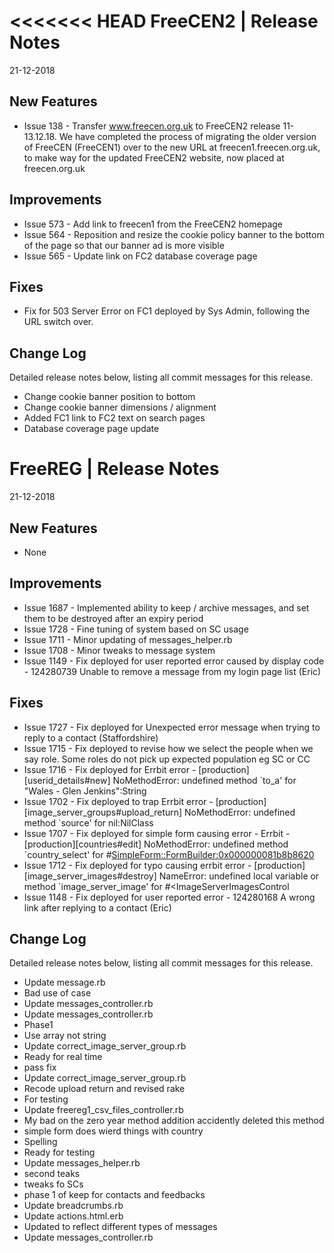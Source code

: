 <<<<<<< HEAD
__FreeCEN2 | Release Notes__
  =======================
  21-12-2018

  __New Features__
  ----------------

  * Issue 138 - Transfer www.freecen.org.uk to FreeCEN2 release 11-13.12.18.  We have completed the process of migrating the older version of FreeCEN (FreeCEN1) over to the new URL at freecen1.freecen.org.uk, to make way for the updated FreeCEN2 website, now placed at freecen.org.uk


  __Improvements__
  ----------------

  * Issue 573 - Add link to freecen1 from the FreeCEN2 homepage
  * Issue 564 - Reposition and resize the cookie policy banner to the bottom of the page so that our banner ad is more visible  
  * Issue 565 - Update link on FC2 database coverage page 


  __Fixes__
  ---------

  * Fix for 503 Server Error on FC1 deployed by Sys Admin, following the URL switch over.


  __Change Log__
  ----------------

  Detailed release notes below, listing all commit messages for this release.


* Change cookie banner position to bottom
* Change cookie banner dimensions / alignment
* Added FC1 link to FC2 text on search pages
* Database coverage page update 




__FreeREG | Release Notes__
  =======================
  21-12-2018

  __New Features__
  ----------------

  * None


  __Improvements__
  ----------------

  * Issue 1687 - Implemented ability to keep / archive messages, and set them to be destroyed after an expiry period
  * Issue 1728 - Fine tuning of system based on SC usage
  * Issue 1711 - Minor updating of messages_helper.rb
  * Issue 1708 - Minor tweaks to message system 
  * Issue 1149 - Fix deployed for user reported error caused by display code - 124280739 Unable to remove a message from my login page list (Eric)


  __Fixes__
  ---------

  * Issue 1727 - Fix deployed for Unexpected error message when trying to reply to a contact (Staffordshire)
  * Issue 1715 - Fix deployed to revise how we select the people when we say role. Some roles do not pick up expected population eg SC or CC
  * Issue 1716 - Fix deployed for Errbit error - [production][userid_details#new] NoMethodError: undefined method `to_a' for "Wales - Glen Jenkins":String
  * Issue 1702 - Fix deployed to trap Errbit error - [production][image_server_groups#upload_return] NoMethodError: undefined method `source' for nil:NilClass
  * Issue 1707 - Fix deployed for simple form causing error - Errbit - [production][countries#edit] NoMethodError: undefined method `country_select' for #<SimpleForm::FormBuilder:0x000000081b8b8620>
  * Issue 1712 - Fix deployed for typo causing errbit error - [production][image_server_images#destroy] NameError: undefined local variable or method `image_server_image' for #<ImageServerImagesControl
  * Issue 1148 - Fix deployed for user reported error - 124280168 A wrong link after replying to a contact (Eric)


  __Change Log__
  ----------------

  Detailed release notes below, listing all commit messages for this release.

* Update message.rb
* Bad use of case
* Update messages_controller.rb
* Update messages_controller.rb
* Phase1
* Use array not string
* Update correct_image_server_group.rb
* Ready for real time
* pass fix
* Update correct_image_server_group.rb
* Recode upload return and revised rake
* For testing
* Update freereg1_csv_files_controller.rb
* My bad on the zero year method addition accidently deleted this method
* simple form does wierd things with country
* Spelling
* Ready for testing
* Update messages_helper.rb
* second teaks
* tweaks fo SCs
* phase 1 of keep for contacts and feedbacks
* Update breadcrumbs.rb
* Update actions.html.erb
* Updated to reflect different types of messages
* Update messages_controller.rb
